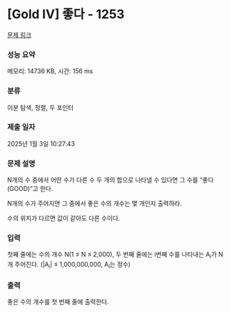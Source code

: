 # [Gold IV] 좋다 - 1253 

[문제 링크](https://www.acmicpc.net/problem/1253) 

### 성능 요약

메모리: 14736 KB, 시간: 156 ms

### 분류

이분 탐색, 정렬, 두 포인터

### 제출 일자

2025년 1월 3일 10:27:43

### 문제 설명

<p>N개의 수 중에서 어떤 수가 다른 수 두 개의 합으로 나타낼 수 있다면 그 수를 “좋다(GOOD)”고 한다.</p>

<p>N개의 수가 주어지면 그 중에서 좋은 수의 개수는 몇 개인지 출력하라.</p>

<p>수의 위치가 다르면 값이 같아도 다른 수이다.</p>

### 입력 

 <p>첫째 줄에는 수의 개수 N(1 ≤ N ≤ 2,000), 두 번째 줄에는 i번째 수를 나타내는 A<sub>i</sub>가 N개 주어진다. (|A<sub>i</sub>| ≤ 1,000,000,000, A<sub>i</sub>는 정수)</p>

### 출력 

 <p>좋은 수의 개수를 첫 번째 줄에 출력한다.</p>

